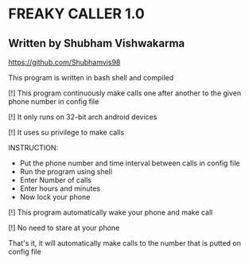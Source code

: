 

#       FREAKY CALLER 1.0

## Written by Shubham Vishwakarma

https://github.com/Shubhamvis98

This program is written in bash shell and compiled

[!] This program continuously make calls one after another to the given phone number in config file

[!] It only runs on 32-bit arch android devices

[!] It uses su privilege to make calls

INSTRUCTION:

* Put the phone number and time interval between calls in config file
* Run the program using shell
* Enter Number of calls
* Enter hours and minutes
* Now lock your phone

[!] This program automatically wake your phone and make call

[!] No need to stare at your phone

That's it, it will automatically make calls to the number that is putted on config file

